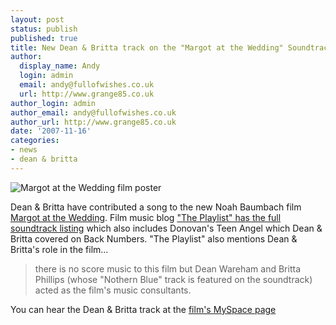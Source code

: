 ```yaml
---
layout: post
status: publish
published: true
title: New Dean & Britta track on the "Margot at the Wedding" Soundtrack
author:
  display_name: Andy
  login: admin
  email: andy@fullofwishes.co.uk
  url: http://www.grange85.co.uk
author_login: admin
author_email: andy@fullofwishes.co.uk
author_url: http://www.grange85.co.uk
date: '2007-11-16'
categories:
- news
- dean & britta
---
```

<div class="imagebox-a"><img src="https://media.fullofwishes.co.uk/ahfow/uploads/2007/11/margot.jpg" alt='Margot at the Wedding film poster' /></div>

Dean & Britta have contributed a song to the new Noah Baumbach film [Margot at the Wedding](http://www.imdb.com/title/tt0757361/). Film music blog ["The Playlist" has the full soundtrack listing](http://theplaylist.blogspot.com/2007/10/margot-at-wedding-soundtrack-tracklist.html) which also includes Donovan's Teen Angel which Dean & Britta covered on Back Numbers. "The Playlist" also mentions Dean & Britta's role in the film...


> there is no score music to this film but Dean Wareham and Britta Phillips (whose "Nothern Blue" track is featured on the soundtrack) acted as the film's music consultants.

You can hear the Dean & Britta track at the [film's MySpace page](http://www.myspace.com/margotatthewedding)




